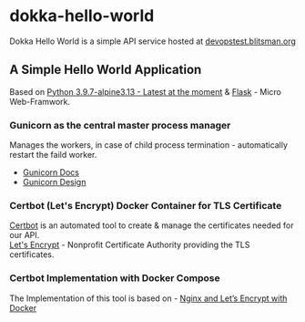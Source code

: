 # dokka-hello-world
Dokka Hello World is a simple API service hosted at  [devopstest.blitsman.org](https://devopstest.blitsman.org/)

## A Simple Hello World Application
Based on [Python 3.9.7-alpine3.13 - Latest at the moment](https://hub.docker.com/_/python?tab=description&page=1&ordering=last_updated) & [Flask](https://flask.palletsprojects.com/en/2.0.x/) - Micro Web-Framwork.

### Gunicorn as the central master process manager
Manages the workers, in case of child process termination - automatically restart the faild worker.<br/>
- [Gunicorn Docs](https://gunicorn.org/#docs)
- [Gunicorn Design](https://docs.gunicorn.org/en/latest/design.html)

### Certbot (Let's Encrypt) Docker Container for TLS Certificate
[Certbot](https://certbot.eff.org/) is an automated tool to create & manage the certificates needed for our API.<br/>
[Let's Encrypt](https://letsencrypt.org/) - Nonprofit Certificate Authority providing the TLS certificates.

### Certbot Implementation with Docker Compose
The Implementation of this tool is based on - [Nginx and Let’s Encrypt with Docker](https://pentacent.medium.com/nginx-and-lets-encrypt-with-docker-in-less-than-5-minutes-b4b8a60d3a71)




